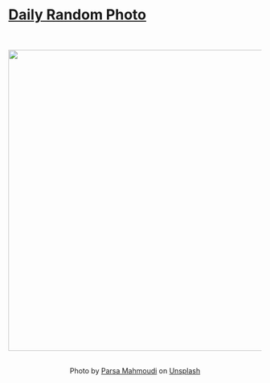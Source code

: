 # [Daily Random Photo](https://www.dailyrandomphoto.com/)

<div align="center">
  <br>
  <br>
  <a href="https://www.dailyrandomphoto.com/p/2024/2024-05-29/"><img src="https://images.unsplash.com/photo-1715176609649-7c3007080e02?crop=entropy&cs=tinysrgb&fit=max&fm=jpg&ixid=M3w3NzUwOHwwfDF8cmFuZG9tfHx8fHx8fHx8MTcxNjk0Mjg4Mnw&ixlib=rb-4.0.3&q=80&w=1080" width="600px"></a>
  <br>
  <br>
  <p class="has-text-grey">Photo by <a href="https://unsplash.com/@parsamphotography?utm_source=Daily%20Random%20Photo&amp;utm_medium=referral" target="_blank" rel="noopener noreferrer">Parsa Mahmoudi</a> on <a href="https://unsplash.com/photos/a-view-of-a-large-body-of-water-with-a-mountain-in-the-background-GXYOPgiqNOk?utm_source=Daily%20Random%20Photo&amp;utm_medium=referral" target="_blank" rel="noopener noreferrer">Unsplash</a></p>
</div>
